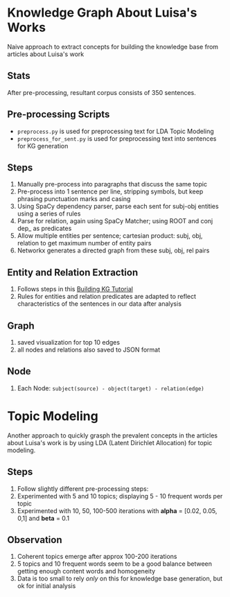 # Knowledge Graph About Luisa's Works

Naive approach to extract concepts for building the knowledge base from articles about Luisa's work

## Stats

After pre-processing, resultant corpus consists of 350 sentences.

## Pre-processing Scripts
- `preprocess.py` is used for preprocessing text for LDA Topic Modeling
- `preprocess_for_sent.py` is used for preprocessing text into sentences for KG generation

## Steps
1. Manually pre-process into paragraphs that discuss the same topic
2. Pre-process into 1 sentence per line, stripping symbols, but keep phrasing punctuation marks and casing
3. Using SpaCy dependency parser, parse each sent for subj-obj entities using a series of rules
4. Parse for relation, again using SpaCy Matcher; using ROOT and conj dep_ as predicates
5. Allow multiple entities per sentence; cartesian product: subj, obj, relation to get maximum number of entity pairs
6. Networkx generates a directed graph from these subj, obj, rel pairs

## Entity and Relation Extraction
1. Follows steps in this [Building KG Tutorial](https://www.analyticsvidhya.com/blog/2019/10/how-to-build-knowledge-graph-text-using-spacy/)
2. Rules for entities and relation predicates are adapted to reflect characteristics of the sentences in our data after analysis

## Graph
1. saved visualization for top 10 edges
2. all nodes and relations also saved to JSON format

## Node
1. Each Node: `subject(source) - object(target) - relation(edge)`

# Topic Modeling

Another approach to quickly grasph the prevalent concepts in the articles about Luisa's work is by using LDA (Latent
Dirichlet Allocation) for topic modeling.

## Steps
1. Follow slightly different pre-processing steps:
2. Experimented with 5 and 10 topics; displaying 5 - 10 frequent words per topic
3. Experimented with 10, 50, 100-500 iterations with **alpha** = [0.02, 0.05, 0,1] and **beta** = 0.1

## Observation
1. Coherent topics emerge after approx 100-200 iterations
2. 5 topics and 10 frequent words seem to be a good balance between getting enough content words and homogeneity
3. Data is too small to rely _only_ on this for knowledge base generation, but ok for initial analysis




